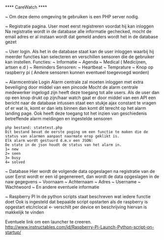 **** CareWatch ****

~ Om deze demo omgeving te gebruiken is een PHP server nodig.

~ Registratie pagina.
    User moet eerst registreren voordat hij kan inloggen
    Na registratie wordt in de database alle informatie gechecked, mocht de email adres er al instaan wordt dat gemeld
    anders wordt het in de database gezet

~ User login.
    Als het in de database staat kan de user inloggen waarbij hij meerder functies kan selecteren en verschillen sensoren die de gebruiker kan instellen.
    Functies:
        ~ Informatie
        ~ Agenda
        ~ Medical ( Medicijnen, artsen e.d )
        ~ Reminders 
    Sensoren:
        ~ Heartbeat
        ~ Temprature
        ~ Knop op raspberry pi
        ( Andere sensoren kunnen eventueel toegevoegd worden)

~ Alarmcentrale Login
    Alarm centrale zal moeten inloggen met extra beveiliging door middel van een pincode
    Mocht de alarm centrale medewerker ingelogd zijn heeft deze toegang tot alle users.
    Als de user dan op een knop drukt op zijn/haar watch gaat er door middel van een API een bericht naar de database
    intussen staat een stukje ajax constant te vragen of er wat is, komt er dan iets binnen dan komt dit terecht op het alarm landing page.
    Ook heeft deze toegang tot het inzien van geschiedenis betreffende alarm meldingen en ingestelde sensoren
    
    php bestand: statetest.php
    Dit bestand bevat de eerste poging om een functie te maken die de status van alarmen aanpast naarmate erop geklikt is. 
    Elk alarm wordt gestuurd d.m.v een JSON:
    De state in de json houdt de status van het alarm in. 
    1= new
    2= seen
    3= busy
    4= solved

~ Database
    Hier wordt de  volgende data opgeslagen na registratie van de user
    Eerst wordt er een id gegenereert, dan wordt de data opgeslagen in de naw gegegvens
        ~ Voornaam
        ~ Achternaam
        ~ Adres
        ~ Username
        ~ Wachtwoord
        ~ En andere eventuele informatie

~ Raspberry PI
    In de python scripts staat beschreven wat iedere functie doet
    Ook is ingesteld dat bepaalde script opstarten als de raspberry is opgestart
            etc/rclocal <- verschilt per device en beschrijving hiervan is makkelijk te vinden

Eventuele link om een launcher te creeren.
http://www.instructables.com/id/Raspberry-Pi-Launch-Python-script-on-startup/
